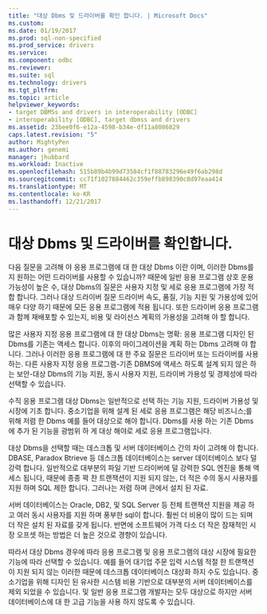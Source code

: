 ```yaml
---
title: "대상 Dbms 및 드라이버를 확인 합니다. | Microsoft Docs"
ms.custom: 
ms.date: 01/19/2017
ms.prod: sql-non-specified
ms.prod_service: drivers
ms.service: 
ms.component: odbc
ms.reviewer: 
ms.suite: sql
ms.technology: drivers
ms.tgt_pltfrm: 
ms.topic: article
helpviewer_keywords:
- target DBMSs and drivers in interoperability [ODBC]
- interoperability [ODBC], target dbmss and drivers
ms.assetid: 23bee0f6-e12a-4598-b34e-df11a8086829
caps.latest.revision: "5"
author: MightyPen
ms.author: genemi
manager: jhubbard
ms.workload: Inactive
ms.openlocfilehash: 515b89b4b99d73584cf1f88783296e49f6ab298d
ms.sourcegitcommit: cc71f1027884462c359effb898390c8d97eaa414
ms.translationtype: MT
ms.contentlocale: ko-KR
ms.lasthandoff: 12/21/2017
---
```

# <a name="determining-the-target-dbmss-and-drivers"></a>대상 Dbms 및 드라이버를 확인합니다.
다음 질문을 고려해 야 응용 프로그램에 대 한 대상 Dbms 이란 이며, 이러한 Dbms를 지 원하는 어떤 드라이버를 사용할 수 있습니까? 때문에 일반 응용 프로그램 상호 운용 가능성이 높은 수, 대상 Dbms의 질문은 사용자 지정 및 세로 응용 프로그램에 가장 적합 합니다. 그러나 대상 드라이버 질문 드라이버 속도, 품질, 기능 지원 및 가용성에 있어 매우 다양 하기 때문에 모든 응용 프로그램에 적용 됩니다. 또한 드라이버 응용 프로그램과 함께 재배포할 수 있는지, 비용 및 라이선스 계획의 가용성을 고려해 야 할 합니다.  
  
 많은 사용자 지정 응용 프로그램에 대 한 대상 Dbms는 명확: 응용 프로그램 디자인 된 Dbms를 기존는 액세스 합니다. 이후의 마이그레이션을 계획 하는 Dbms 고려해 야 합니다. 그러나 이러한 응용 프로그램에 대 한 주요 질문은 드라이버 또는 드라이버를 사용 하는. 다른 사용자 지정 응용 프로그램-기존 DBMS에 액세스 하도록 설계 되지 않은 하는 보안-대상 Dbms의 기능 지원, 동시 사용자 지원, 드라이버 가용성 및 경제성에 따라 선택할 수 있습니다.  
  
 수직 응용 프로그램 대상 Dbms는 일반적으로 선택 하는 기능 지원, 드라이버 가용성 및 시장에 기초 합니다. 중소기업을 위해 설계 된 세로 응용 프로그램은 해당 비즈니스;를 위해 저렴 한 Dbms 예를 들어 대상으로 해야 합니다. Dbms를 사용 하는 기존 Dbms에 추가 된 기능을 광범위 하 게 대상 해야로 세로 응용 프로그램입니다.  
  
 대상 Dbms을 선택할 때는 데스크톱 및 서버 데이터베이스 간의 차이 고려해 야 합니다. DBASE, Paradox Btrieve 등 데스크톱 데이터베이스는 server 데이터베이스 보다 덜 강력 합니다. 일반적으로 대부분의 파일 기반 드라이버에 덜 강력한 SQL 엔진을 통해 액세스 됩니다, 때문에 종종 꽉 찬 트랜잭션이 지원 되지 않는, 더 적은 수의 동시 사용자를 지원 하며 SQL 제한 합니다. 그러나는 저렴 하며 큰에서 설치 된 자료.  
  
 서버 데이터베이스는 Oracle, DB2, 및 SQL Server 등 전체 트랜잭션 지원을 제공 하 고 여러 동시 사용자를 지원 하며 풍부한 sql이 합니다. 훨씬 더 비용이 많이 드는 되며 더 작은 설치 된 자료를 갖게 됩니다. 반면에 소프트웨어 가격 다소 더 작은 잠재적인 시장 오프셋 하는 방법은 더 높은 것으로 경향이 있습니다.  
  
 따라서 대상 Dbms 경우에 따라 응용 프로그램 및 응용 프로그램의 대상 시장에 필요한 기능에 따라 선택할 수 있습니다. 예를 들어 대기업 주문 입력 시스템 적절 한 트랜잭션이 지원 되지 않는 이러한 때문에 데스크톱 데이터베이스 대상화 하지 수도 있습니다. 중소기업을 위해 디자인 된 유사한 시스템 비용 기반으로 대부분의 서버 데이터베이스를 제외 되었을 수 있습니다. 및 일반 응용 프로그램 개발자는 모두 대상으로 하지만 서버 데이터베이스에 대 한 고급 기능을 사용 하지 않도록 수 있습니다.
